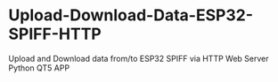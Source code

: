 # Upload-Download-Data-ESP32-SPIFF-HTTP
Upload and Download data from/to ESP32 SPIFF via HTTP Web Server Python QT5 APP
